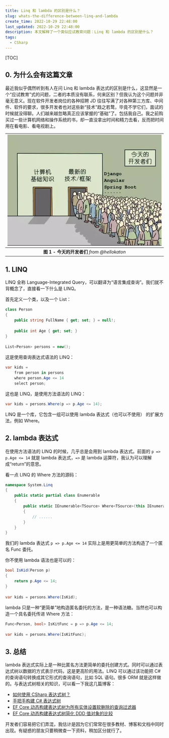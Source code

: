 ```yaml
---
title: Linq 和 lambda 的区别是什么？
slug: whats-the-difference-between-linq-and-lambda
create_time: 2022-10-29 22:48:00
last_updated: 2022-10-29 22:48:00
description: 本文解释了一个类似应试教育问题：Linq 和 lambda 的区别是什么？
tags:
  - CSharp
---
```


[TOC]

## 0. 为什么会有这篇文章

最近我似乎偶然听到有人在问 Linq 和 lambda 表达式的区别是什么，这显然是一个“应试教育”式的问题，二者的本质没有联系，何来区别？但我认为这个问题并非毫无意义。现在软件开发者岗位的各种招聘 JD 往往写满了对各种第三方库、中间件、软件的要求，很多开发者也对这些新“技术”趋之若鹜，毕竟不学它们，面试的时候就没得聊。人们越来越忽略真正应该掌握的“基础”了。包括我自己。我之前购买过一些计算机网络和操作系统的书，却一直没拿出时间和精力去看，反而把时间用在看电影、看电视剧上。

|![图 1 - 今天的开发者们](assets/2022-10-29-22-58-00.png)|
|:-:|
|<b>图 1 - 今天的开发者们</b> <i>from @hellokaton</i>|

## 1. LINQ

LINQ 全称 Language-Integrated Query，可以翻译为“语言集成查询”。我们就不背概念了，直接看一下什么是 LINQ。

首先定义一个类，以及一个 List：

```c#
class Person
{
    public string FullName { get; set; } = null!;

    public int Age { get; set; }
}

List<Person> persons = new();
```

这是使用查询表达式语法的 LINQ：

```c#
var kids = 
    from person in persons
    where person.Age <= 14
    select person;
```

这也是 LINQ，是使用方法语法的 LINQ：

```c#
var kids = persons.Where(p => p.Age <= 14);
```

LINQ 是一个库，它包含一组可以使用 lambda 表达式（也可以不使用） 的扩展方法，例如 Where。

## 2. lambda 表达式

在使用方法语法的 LINQ 的时候，几乎总是会用到 lambda 表达式。前面的 `p => p.Age <= 14` 就是 lambda 表达式，`=>` 是 lambda 运算符，我认为可以理解成“return”的意思。

看一点 LINQ 的 Where 方法的源码：

```c#
namespace System.Linq
{
    public static partial class Enumerable
    {
        public static IEnumerable<TSource> Where<TSource>(this IEnumerable<TSource> source, Func<TSource, bool> predicate)
        {
            // ......
        }
    }
}
```

我们的 lambda 表达式 `p => p.Age <= 14` 实际上是用更简单的方法构造了一个匿名 Func 委托。

你不使用 lambda 语法也是可以的：

```c#
bool IsKid(Person p)
{
    return p.Age <= 14;
}

var kids = persons.Where(IsKid);
```

lambda 只是一种“更简单”地构造匿名委托的方法，是一种语法糖。当然也可以构造一个具名委托传进 Where 方法：

```c#
Func<Person, bool> IsKitFunc = p => p.Age <= 14;

var kids = persons.Where(IsKitFunc);
```

## 3. 总结

lambda 表达式实际上是一种比匿名方法更简单的委托创建方式。同时可以通过表达式树以数据的方式表示代码，这是更高阶的用法。LINQ 可以通过该功能把 C# 的查询语句转换成其它形式的查询语句，比如 SQL 语句。很多 ORM 就是这样做的。与表达式树相关的知识，可以看一下我这几篇博客：

- [如何使用 CSharp 表达式树？](https://blog.kitlau.dev/posts/how-to-use-csharp-expression-trees/)
- [手把手构建 C# 表达式树](https://blog.kitlau.dev/posts/how-to-build-csharp-expression-trees/)
- [EF Core 动态构建表达式树为所有实体设置软删除的查询过滤器](https://blog.kitlau.dev/posts/ef-core-dynamically-building-expression-trees-sets-soft-delete-query-filter-for-all-entities/)
- [EF Core 动态构建表达式树简化 DDD 值对象的比较](https://blog.kitlau.dev/posts/ef-core-dynamically-building-expression-trees-simplifies-the-comparison-of-ddd-valueobjects/)

开发者们容易把它们弄混，我估计是因为它们常常在很多教材、博客和文档中同时出现。有疑惑的朋友只要稍微查一下资料，稍加区分就行了。